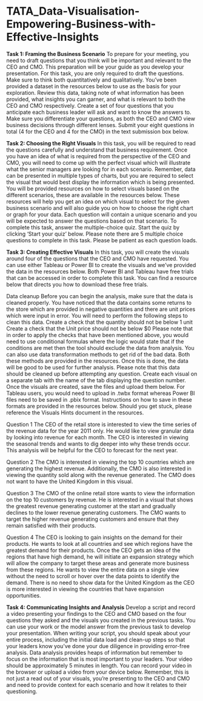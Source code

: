 # TATA_Data-Visualisation-Empowering-Business-with-Effective-Insights
**Task 1: Framing the Business Scenario**
To prepare for your meeting, you need to draft questions that you think will be important and relevant to the CEO and CMO. This preparation will be your guide as you develop your presentation.
For this task, you are only required to draft the questions. Make sure to think both quantitatively and qualitatively.
You’ve been provided a dataset in the resources below to use as the basis for your exploration. Review this data, taking note of what information has been provided, what insights you can garner, and what is relevant to both the CEO and CMO respectively.
Create a set of four questions that you anticipate each business leader will ask and want to know the answers to. Make sure you differentiate your questions, as both the CEO and CMO view business decisions through different lenses.
Submit your eight questions in total (4 for the CEO and 4 for the CMO) in the text submission box below. 

**Task 2: Choosing the Right Visuals**
In this task, you will be required to read the questions carefully and understand that business requirement. Once you have an idea of what is required from the perspective of the CEO and CMO, you will need to come up with the perfect visual which will illustrate what the senior managers are looking for in each scenario. Remember, data can be presented in multiple types of charts, but you are required to select the visual that would best display the information which is being presented.
You will be provided resources on how to select visuals based on the different scenarios, these are available in the resources below. These resources will help you get an idea on which visual to select for the given business scenario and will also guide you on how to choose the right chart or graph for your data. Each question will contain a unique scenario and you will be expected to answer the questions based on that scenario.
To complete this task, answer the multiple-choice quiz. Start the quiz by clicking ‘Start your quiz’ below. Please note there are 5 multiple choice questions to complete in this task. Please be patient as each question loads.

**Task 3: Creating Effective Visuals**
In this task, you will create the visuals around four of the questions that the CEO and CMO have requested. You can use either Tableau or Power BI to create the visuals and we’ve provided the data in the resources below. 
Both Power BI and Tableau have free trials that can be accessed in order to complete this task. You can find a resource below that directs you how to download these free trials.

Data cleanup 
Before you can begin the analysis, make sure that the data is cleaned properly. You have noticed that the data contains some returns to the store which are provided in negative quantities and there are unit prices which were input in error. You will need to perform the following steps to clean this data.
Create a check that the quantity should not be below 1 unit
Create a check that the Unit price should not be below $0
Please note that in order to apply the checks that have been mentioned above, you would need to use conditional formulas where the logic would state that if the conditions are met then the tool should exclude the data from analysis. You can also use data transformation methods to get rid of the bad data. Both these methods are provided in the resources. Once this is done, the data will be good to be used for further analysis. Please note that this data should be cleaned up before attempting any question.
Create each visual on a separate tab with the name of the tab displaying the question number. Once the visuals are created, save the files and upload them below. 
For Tableau users, you would need to upload in .twbx format whereas Power BI files need to be saved in .pbix format. 
Instructions on how to save in these formats are provided in the resources below.
Should you get stuck, please reference the Visuals Hints document in the resources.

Question 1
The CEO of the retail store is interested to view the time series of the revenue data for the year 2011 only. He would like to view granular data by looking into revenue for each month. The CEO is interested in viewing the seasonal trends and wants to dig deeper into why these trends occur. This analysis will be helpful for the CEO to forecast for the next year.

Question 2
The CMO is interested in viewing the top 10 countries which are generating the highest revenue. Additionally, the CMO is also interested in viewing the quantity sold along with the revenue generated. The CMO does not want to have the United Kingdom in this visual.

Question 3
The CMO of the online retail store wants to view the information on the top 10 customers by revenue. He is interested in a visual that shows the greatest revenue generating customer at the start and gradually declines to the lower revenue generating customers. The CMO wants to target the higher revenue generating customers and ensure that they remain satisfied with their products.

Question 4
The CEO is looking to gain insights on the demand for their products. He wants to look at all countries and see which regions have the greatest demand for their products. Once the CEO gets an idea of the regions that have high demand, he will initiate an expansion strategy which will allow the company to target these areas and generate more business from these regions. He wants to view the entire data on a single view without the need to scroll or hover over the data points to identify the demand. There is no need to show data for the United Kingdom as the CEO is more interested in viewing the countries that have expansion opportunities.

**Task 4: Communicating Insights and Analysis**
Develop a script and record a video presenting your findings to the CEO and CMO based on the four questions they asked and the visuals you created in the previous tasks.
You can use your work or the model answer from the previous task to develop your presentation.
When writing your script, you should speak about your entire process, including the initial data load and clean-up steps so that your leaders know you’ve done your due diligence in providing error-free analysis. 
Data analysis provides heaps of information but remember to focus on the information that is most important to your leaders.
Your video should be approximately 5 minutes in length. You can record your video in the browser or upload a video from your device below.
Remember, this is not just a read out of your visuals, you’re presenting to the CEO and CMO and need to provide context for each scenario and how it relates to their questioning. 
